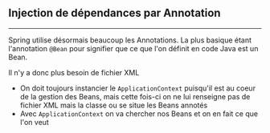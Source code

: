 ## Injection de dépendances par Annotation

---

Spring utilise désormais beaucoup les Annotations. La plus basique étant l'annotation `@Bean` pour signifier que ce que l'on définit en code Java est un Bean.

Il n'y a donc plus besoin de fichier XML

* On doit toujours instancier le `ApplicationContext` puisqu'il est au coeur de la gestion des Beans, mais cette
fois-ci on ne lui renseigne pas de fichier XML mais la classe ou se situe les Beans annotés
* Avec `ApplicationContext` on va chercher nos Beans et on en fait ce que l'on veut